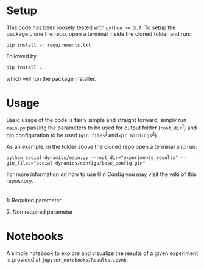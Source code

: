 # Setup
This code has been loosely tested with `python >= 3.7`. To setup the package clone the repo, open a terminal inside the cloned folder and run:
```
pip install -r requirements.txt
```
Followed by
```
pip install .
```
which will run the package installer.

# Usage
Basic usage of the code is fairly simple and straight forward, simply run `main.py` passing the parameters to be used for output folder (`root_dir`<sup>[1](#1)</sup>) and gin configuration to be used (`gin_files`<sup>[1](#1)</sup> and `gin_bindings`<sup>[2](#2)</sup>).

As an example, in the folder above the cloned repo open a terminal and run:
```
python social-dynamics/main.py --root_dir="experiments_results" --gin_files="social-dynamics/configs/base_config.gin"
```

For more information on how to use Gin Config you may visit the wiki of this repository.
\
\
\
<a name="1">1</a>: Required parameter

<a name="2">2</a>: Non required parameter

# Notebooks
A simple notebook to explore and visualize the results of a given experiment is provided at `jupyter_notebooks/Results.ipynb`.


